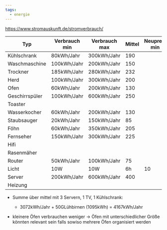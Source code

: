 ```yaml
---
tags:
  - energie
---
```

https://www.stromauskunft.de/stromverbrauch/

|Typ|Verbrauch min| Verbrauch max|Mittel|Neupreis min| Neupreis max|Menge min| Menge max|
|-|-|-|-|-|-|-|-|
|Kühlschrank|80kWh/Jahr|300kWh/Jahr|190|||1|1|
|Waschmaschine|100kWh/Jahr|200kWh/Jahr|150|||1|1|
|Trockner|185kWh/Jahr|280kWh/Jahr|232|||0|1|
|Herd|100kWh/Jahr|300kWh/Jahr|200|||1|2|
|Ofen|60kWh/Jahr|200kWh/Jahr|130|||1|3|
|Geschirrspüler|100kWh/Jahr|600kWh/Jahr|250|||1|2|
|Toaster||||||||
|Wasserkocher|60kWh/Jahr|200kWh/Jahr|130|||||
|Staubsauger|20kWh/Jahr|150kWh/Jahr|85|||||
|Föhn|60kWh/Jahr|350kWh/Jahr|205|||||
|Fernseher|150kWh/Jahr|300kWh/Jahr|225|||||
|Hifi||||||||
|Rasenmäher||||||||
|Router|50kWh/Jahr|100kWh/Jahr|75|||1|1|
|Licht|10W|10W|6h|10||5|100|
|Server|200kWh/Jahr|600kWh/Jahr|400|||1|3|
|Heizung||||||||

- Summe über mittel mit 3 Servern, 1 TV, 1 Kühlschrank:
	- 3072kWh/Jahr + 50GLühbirnen (1095kWh) = 4167kWh/Jahr

- kleinere Öfen verbrauchen weniger -> Öfen mit unterschiedlicher Größe könnten relevant sein falls sowiso mehrere Öfen organisiert werden